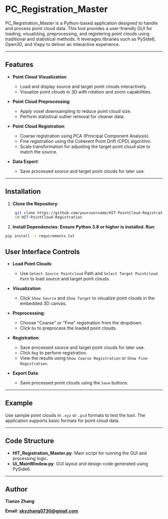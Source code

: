 # PC_Registration_Master

PC_Registration_Master is a Python-based application designed to handle and process point cloud data. This tool provides a user-friendly GUI for loading, visualizing, preprocessing, and registering point clouds using traditional and statistical methods. It leverages libraries such as PySide6, Open3D, and Vispy to deliver an interactive experience.

---

## Features

- **Point Cloud Visualization**: 
  - Load and display source and target point clouds interactively.
  - Visualize point clouds in 3D with rotation and zoom capabilities.

- **Point Cloud Preprocessing**:
  - Apply voxel downsampling to reduce point cloud size.
  - Perform statistical outlier removal for cleaner data.

- **Point Cloud Registration**:
  - Coarse registration using PCA (Principal Component Analysis).
  - Fine registration using the Coherent Point Drift (CPD) algorithm.
  - Scale transformation for adjusting the target point cloud size to match the source.

- **Data Export**:
  - Save processed source and target point clouds for later use.
---


## Installation

1. **Clone the Repository**:
   ```bash
    git clone https://github.com/yourusername/HIT-PointCloud-Registration.git
    cd HIT-PointCloud-Registration
   ```
   
2. **Install Dependencies: Ensure Python 3.8 or higher is installed. Run**:
  ```bash
  pip install -r requirements.txt
  ```


## User Interface Controls
- **Load Point Clouds**: 
  - Use ``Select Source Pointcloud`` Path and ``Select Target Pointcloud Path`` to load source and target point clouds.

- **Visualization**:
  - Click ``Show Source`` and ``Show Target`` to visualize point clouds in the embedded 3D canvas.

- **Preprocessing**:
  - Choose "Coarse" or "Fine" registration from the dropdown.
  - Click ``Do`` to preprocess the loaded point clouds.

- **Registration**:
  - Save processed source and target point clouds for later use.
  - Click ``Reg`` to perform registration.
  - View the results using ``Show Coarse Registration`` or ``Show Fine Registration``.
 
- **Export Data**:
  - Save processed point clouds using the ``Save`` buttons.
---

## Example

Use sample point clouds in ``.xyz`` or ``.pcd`` formats to test the tool. The application supports basic formats for point cloud data.

---

## Code Structure
- **HIT_Registration_Master.py**: Main script for running the GUI and processing logic.
- **Ui_MainWindow.py**: GUI layout and design code generated using PySide6.

---

## Author
**Tianze Zhang**

**Email: skyzhang0730@gmail.com**

